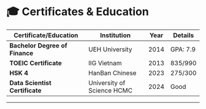 
# 🎓 Certificates & Education

| **Certificate/Education**                                              | **Institution**    | **Year** | **Details**       |
| ---------------------------------------------------------------------- | ------------------ | -------- | ----------------- |
| **Bachelor Degree of Finance**                          | UEH University | 2014     | GPA: 7.9
| **TOEIC Certificate**                                                  | IIG Vietnam        | 2013     | 835/990       |
| **HSK 4** | HanBan Chinese  | 2023 | 275/300 |
| **Data Scientist Certificate**             | University of Science HCMC| 2024 | Good       |

---